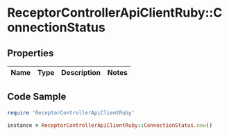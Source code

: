 # ReceptorControllerApiClientRuby::ConnectionStatus

## Properties

Name | Type | Description | Notes
------------ | ------------- | ------------- | -------------

## Code Sample

```ruby
require 'ReceptorControllerApiClientRuby'

instance = ReceptorControllerApiClientRuby::ConnectionStatus.new()
```


